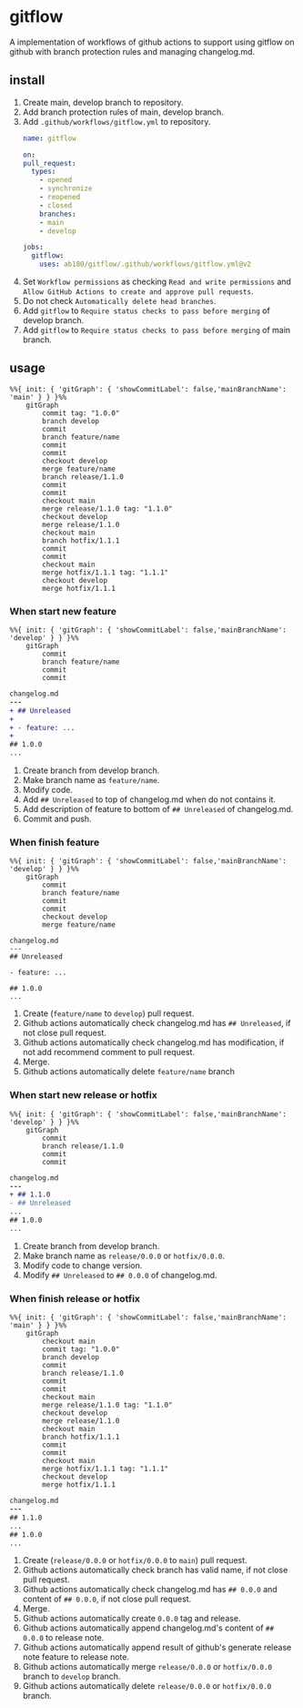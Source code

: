 # gitflow

A implementation of workflows of github actions to support using gitflow on github with branch protection rules and managing changelog.md.

## install

1. Create main, develop branch to repository.
2. Add branch protection rules of main, develop branch.
3. Add `.github/workflows/gitflow.yml` to repository.
    ```yml
    name: gitflow

    on:
    pull_request:
      types:
        - opened
        - synchronize
        - reopened
        - closed
        branches:
        - main
        - develop

    jobs:
      gitflow:
        uses: ab180/gitflow/.github/workflows/gitflow.yml@v2
    ```
4. Set `Workflow permissions` as checking `Read and write permissions` and `Allow GitHub Actions to create and approve pull requests`.
5. Do not check `Automatically delete head branches`.
6. Add `gitflow` to `Require status checks to pass before merging` of develop branch.
7. Add `gitflow` to `Require status checks to pass before merging` of main branch.

## usage

```mermaid
%%{ init: { 'gitGraph': { 'showCommitLabel': false,'mainBranchName': 'main' } } }%%
    gitGraph
        commit tag: "1.0.0"
        branch develop
        commit
        branch feature/name
        commit
        commit
        checkout develop
        merge feature/name
        branch release/1.1.0
        commit
        commit
        checkout main
        merge release/1.1.0 tag: "1.1.0"
        checkout develop
        merge release/1.1.0
        checkout main
        branch hotfix/1.1.1
        commit
        commit
        checkout main
        merge hotfix/1.1.1 tag: "1.1.1"
        checkout develop
        merge hotfix/1.1.1
```

### When start new feature

```mermaid
%%{ init: { 'gitGraph': { 'showCommitLabel': false,'mainBranchName': 'develop' } } }%%
    gitGraph
        commit
        branch feature/name
        commit
        commit
```

```diff
changelog.md
---
+ ## Unreleased
+
+ - feature: ...
+
## 1.0.0
...
```

1. Create branch from develop branch.
2. Make branch name as `feature/name`.
3. Modify code.
4. Add `## Unreleased` to top of changelog.md when do not contains it.
5. Add description of feature to bottom of `## Unreleased` of changelog.md.
6. Commit and push.

### When finish feature

```mermaid
%%{ init: { 'gitGraph': { 'showCommitLabel': false,'mainBranchName': 'develop' } } }%%
    gitGraph
        commit
        branch feature/name
        commit
        commit
        checkout develop
        merge feature/name
```

```
changelog.md
---
## Unreleased

- feature: ...

## 1.0.0
...
```

1. Create (`feature/name` to `develop`) pull request.
2. Github actions automatically check changelog.md has `## Unreleased`, if not close pull request.
3. Github actions automatically check changelog.md has modification, if not add recommend comment to pull request.
4. Merge.
5. Github actions automatically delete `feature/name` branch

### When start new release or hotfix

```mermaid
%%{ init: { 'gitGraph': { 'showCommitLabel': false,'mainBranchName': 'develop' } } }%%
    gitGraph
        commit
        branch release/1.1.0
        commit
        commit
```

```diff
changelog.md
---
+ ## 1.1.0
- ## Unreleased
...
## 1.0.0
...
```

1. Create branch from develop branch.
2. Make branch name as `release/0.0.0` or `hotfix/0.0.0`.
3. Modify code to change version.
4. Modify `## Unreleased` to `## 0.0.0` of changelog.md.

### When finish release or hotfix

```mermaid
%%{ init: { 'gitGraph': { 'showCommitLabel': false,'mainBranchName': 'main' } } }%%
    gitGraph
        checkout main
        commit tag: "1.0.0"
        branch develop
        commit
        branch release/1.1.0
        commit
        commit
        checkout main
        merge release/1.1.0 tag: "1.1.0"
        checkout develop
        merge release/1.1.0
        checkout main
        branch hotfix/1.1.1
        commit
        commit
        checkout main
        merge hotfix/1.1.1 tag: "1.1.1"
        checkout develop
        merge hotfix/1.1.1
```

```diff
changelog.md
---
## 1.1.0
...
## 1.0.0
...
```

1. Create (`release/0.0.0` or `hotfix/0.0.0` to `main`) pull request.
2. Github actions automatically check branch has valid name, if not close pull request.
3. Github actions automatically check changelog.md has `## 0.0.0` and content of `## 0.0.0`, if not close pull request.
4. Merge.
5. Github actions automatically create `0.0.0` tag and release.
6. Github actions automatically append changelog.md's content of `## 0.0.0` to release note.
7. Github actions automatically append result of github's generate release note feature to release note.
8. Github actions automatically merge `release/0.0.0` or `hotfix/0.0.0` branch to `develop` branch.
9. Github actions automatically delete `release/0.0.0` or `hotfix/0.0.0` branch.
